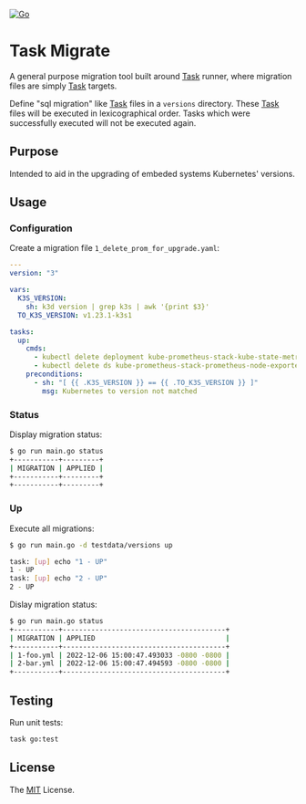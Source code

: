 [![Go](https://github.com/retr0h/task-migrate/actions/workflows/go.yml/badge.svg)](https://github.com/retr0h/task-migrate/actions/workflows/go.yml)

# Task Migrate

A general purpose migration tool built around [Task][] runner,
where migration files are simply [Task][] targets.

Define "sql migration" like [Task][] files in a `versions` directory. These
[Task][] files will be executed in lexicographical order.  Tasks which
were successfully executed will not be executed again.

## Purpose

Intended to aid in the upgrading of embeded systems Kubernetes' versions.

## Usage

### Configuration

Create a migration file `1_delete_prom_for_upgrade.yaml`:

```yaml
---
version: "3"

vars:
  K3S_VERSION:
    sh: k3d version | grep k3s | awk '{print $3}'
  TO_K3S_VERSION: v1.23.1-k3s1

tasks:
  up:
    cmds:
      - kubectl delete deployment kube-prometheus-stack-kube-state-metrics -n monitoring
      - kubectl delete ds kube-prometheus-stack-prometheus-node-exporter -n monitoring
    preconditions:
      - sh: "[ {{ .K3S_VERSION }} == {{ .TO_K3S_VERSION }} ]"
        msg: Kubernetes to version not matched
```

### Status

Display migration status:

```bash
$ go run main.go status
+-----------+---------+
| MIGRATION | APPLIED |
+-----------+---------+
+-----------+---------+
```

### Up

Execute all migrations:

```bash
$ go run main.go -d testdata/versions up

task: [up] echo "1 - UP"
1 - UP
task: [up] echo "2 - UP"
2 - UP
```

Dislay migration status:

```bash
$ go run main.go status
+-----------+----------------------------------------+
| MIGRATION | APPLIED                                |
+-----------+----------------------------------------+
| 1-foo.yml | 2022-12-06 15:00:47.493033 -0800 -0800 |
| 2-bar.yml | 2022-12-06 15:00:47.494593 -0800 -0800 |
+-----------+----------------------------------------+
```

## Testing

Run unit tests:

```sh
task go:test
```

## License

The [MIT] License.

[MIT]: LICENSE
[Task]: https://github.com/go-task/task
